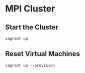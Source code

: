 # MPI Cluster

## Start the Cluster

`vagrant up`

## Reset Virtual Machines 

`vagrant up --provision`
